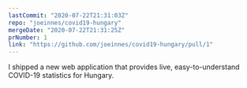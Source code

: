 ```yaml
---
lastCommit: "2020-07-22T21:31:03Z"
repo: "joeinnes/covid19-hungary"
mergeDate: "2020-07-22T21:31:25Z"
prNumber: 1
link: "https://github.com/joeinnes/covid19-hungary/pull/1"
---
```


I shipped a new web application that provides live, easy-to-understand COVID-19 statistics for Hungary.